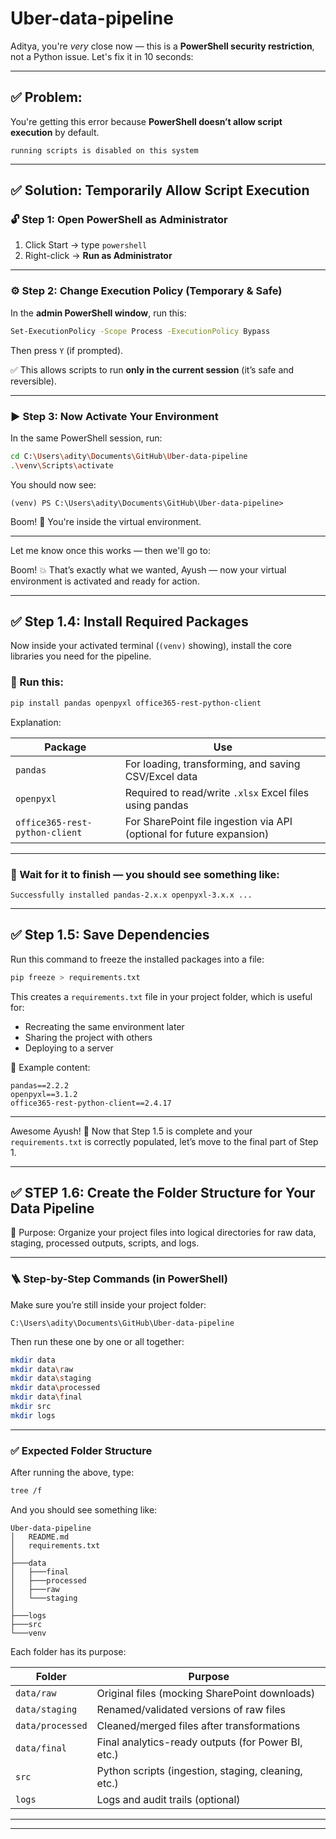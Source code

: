 # Uber-data-pipeline

Aditya, you're *very* close now — this is a **PowerShell security restriction**, not a Python issue. Let's fix it in 10 seconds:

---

## ✅ Problem:

You're getting this error because **PowerShell doesn’t allow script execution** by default.

```
running scripts is disabled on this system
```

---

## ✅ Solution: Temporarily Allow Script Execution

### 🔓 Step 1: Open PowerShell as Administrator

1. Click Start → type `powershell`
2. Right-click → **Run as Administrator**

---

### ⚙️ Step 2: Change Execution Policy (Temporary & Safe)

In the **admin PowerShell window**, run this:

```bash
Set-ExecutionPolicy -Scope Process -ExecutionPolicy Bypass
```

Then press `Y` (if prompted).

✅ This allows scripts to run **only in the current session** (it’s safe and reversible).

---

### ▶️ Step 3: Now Activate Your Environment

In the same PowerShell session, run:

```bash
cd C:\Users\adity\Documents\GitHub\Uber-data-pipeline
.\venv\Scripts\activate
```

You should now see:

```
(venv) PS C:\Users\adity\Documents\GitHub\Uber-data-pipeline>
```

Boom! 🎯 You're inside the virtual environment.

---

Let me know once this works — then we'll go to:

Boom! 💥 That’s exactly what we wanted, Ayush — now your virtual environment is activated and ready for action.

---

## ✅ **Step 1.4: Install Required Packages**

Now inside your activated terminal (`(venv)` showing), install the core libraries you need for the pipeline.

### 🔹 Run this:

```bash
pip install pandas openpyxl office365-rest-python-client
```

Explanation:

| Package                        | Use                                                                   |
| ------------------------------ | --------------------------------------------------------------------- |
| `pandas`                       | For loading, transforming, and saving CSV/Excel data                  |
| `openpyxl`                     | Required to read/write `.xlsx` Excel files using pandas               |
| `office365-rest-python-client` | For SharePoint file ingestion via API (optional for future expansion) |

---

### 🔹 Wait for it to finish — you should see something like:

```
Successfully installed pandas-2.x.x openpyxl-3.x.x ...
```

---

## ✅ Step 1.5: Save Dependencies

Run this command to freeze the installed packages into a file:

```bash
pip freeze > requirements.txt
```

This creates a `requirements.txt` file in your project folder, which is useful for:

* Recreating the same environment later
* Sharing the project with others
* Deploying to a server

📁 Example content:

```
pandas==2.2.2
openpyxl==3.1.2
office365-rest-python-client==2.4.17
```

---

Awesome Ayush! 🎉 Now that Step 1.5 is complete and your `requirements.txt` is correctly populated, let’s move to the final part of Step 1.

---

## ✅ STEP 1.6: Create the Folder Structure for Your Data Pipeline

📌 Purpose: Organize your project files into logical directories for raw data, staging, processed outputs, scripts, and logs.

---

### 🪜 Step-by-Step Commands (in PowerShell)

Make sure you’re still inside your project folder:

```
C:\Users\adity\Documents\GitHub\Uber-data-pipeline
```

Then run these one by one or all together:

```bash
mkdir data
mkdir data\raw
mkdir data\staging
mkdir data\processed
mkdir data\final
mkdir src
mkdir logs
```

---

### ✅ Expected Folder Structure

After running the above, type:

```bash
tree /f
```

And you should see something like:

```
Uber-data-pipeline
│   README.md
│   requirements.txt
│
├───data
│   ├───final
│   ├───processed
│   ├───raw
│   └───staging
│
├───logs
├───src
└───venv
```

Each folder has its purpose:

| Folder           | Purpose                                             |
| ---------------- | --------------------------------------------------- |
| `data/raw`       | Original files (mocking SharePoint downloads)       |
| `data/staging`   | Renamed/validated versions of raw files             |
| `data/processed` | Cleaned/merged files after transformations          |
| `data/final`     | Final analytics-ready outputs (for Power BI, etc.)  |
| `src`            | Python scripts (ingestion, staging, cleaning, etc.) |
| `logs`           | Logs and audit trails (optional)                    |

---




---


